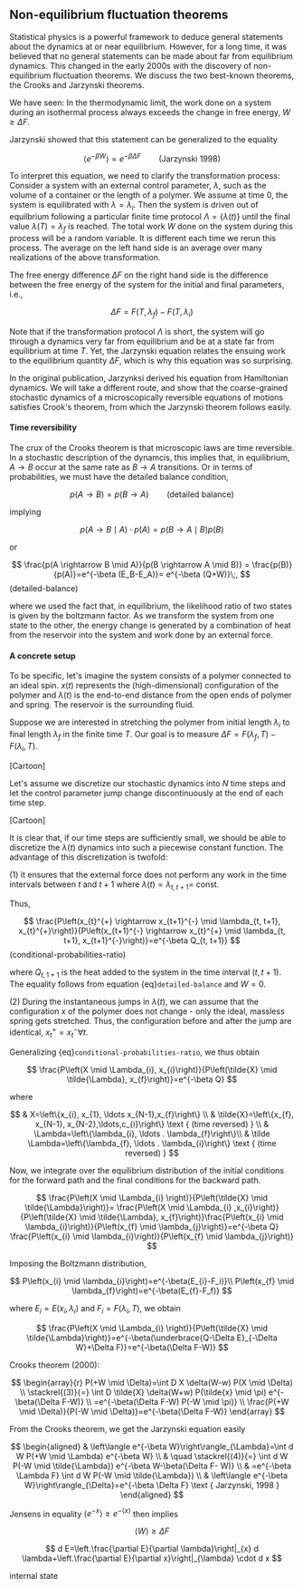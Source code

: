 ## Non-equilibrium fluctuation theorems


Statistical physics is a powerful framework to deduce general statements about the dynamics at or near equilibrium. However, for a long time, it was believed that no general statements can be made about far from equilibrium dynamics. This changed in the early 2000s with the discovery of non-equilibrium fluctuation theorems. We discuss the two best-known theorems, the Crooks and Jarzynski theorems. 

We have seen: In the thermodynamic limit, the work done on a system during an isothermal process always exceeds the change in free energy, $W\geq\Delta F.$ 

Jarzynski showed that this statement can be generalized to the equality 

$$
\langle e^{-\beta W}\rangle= e^{-\beta \Delta F} \qquad\text{(Jarzynski 1998)}
$$

To interpret this equation, we need to clarify the transformation process: Consider a system with an external control parameter, $\lambda$, such as the volume of a container or the length of a polymer. We assume at time $0$, the system is equilibrated with $\lambda=\lambda_i$. Then the system is driven out of equilbrium following a particular finite time protocol $\Lambda=\{\lambda(t)\}$ until the final value $\lambda(T)=\lambda_f$ is reached. The total work $W$ done on the system during this process will be a random variable. It is different each time we rerun this process. The average on the left hand side is an average over many realizations of the above transformation. 

The free energy difference $\Delta F$ on the right hand side is the difference between the free energy of the system for the initial and final parameters, i.e.,

$$
\Delta F = F(T, \lambda_f)-F(T, \lambda_i)
$$

Note that if the transformation protocol $\Lambda$ is short, the system will go through a dynamics very far from equilibrium and be at a state far from equilibrium at time $T$. Yet, the Jarzynski equation relates the ensuing work to the equilibrium quantity $\Delta F$, which is why this equation was so surprising.

In the original publication, Jarzynksi derived his equation from Hamiltonian dynamics. We will take a different route, and show that the coarse-grained stochastic dynamics of a microscopically reversible equations of motions satisfies Crook's theorem, from which the Jarzynski theorem follows easily.

#### Time reversibility
The crux of the Crooks theorem is that microscopic laws are time reversible. In a stochastic description of the dynamcis, this implies that, in equilibrium, $A \rightarrow B$ occur at the same rate as $B \rightarrow A$ transitions. Or in terms of probabilities, we must have the detailed balance condition,

$$
p(A \rightarrow B)=p(B \rightarrow A) \qquad \text{(detailed balance)}
$$

implying

$$
p(A \rightarrow B \mid A) \cdot p(A)=p(B \rightarrow A \mid B) p(B) 
$$

or

$$
\frac{p(A \rightarrow B \mid A)}{p(B \rightarrow A \mid B)} = \frac{p(B)}{p(A)}=e^{-\beta (E_B-E_A)}= e^{-\beta (Q+W)}\;,
$$ (detailed-balance) 

where we used the fact that, in equilibrium, the likelihood ratio of two states is given by the boltzmann factor. As we transform the system from one state to the other, the energy change is generated by a combination of heat from the reservoir into the system and work done by an external force.

#### A concrete setup

To be specific, let's imagine the system consists of a polymer connected to an ideal spin. $x(t)$ represents the (high-dimensional) configuration of the polymer and  $\lambda(t)$ is the end-to-end distance from the open ends of polymer and spring. The reservoir is the surrounding fluid.

Suppose we are interested in stretching the polymer from initial length $\lambda_i$ to final length $\lambda_f$ in the finite time $T$. Our goal is to measure $\Delta F=F(\lambda_f, T)-F(\lambda_i,T)$.


[Cartoon]


Let's assume we discretize our stochastic dynamics into $N$ time steps and let the control parameter jump change discontinuously at the end of each time step.

[Cartoon]

It is clear that, if our time steps are sufficiently small, we should be able to discretize the $\lambda(t)$ dynamics into such a piecewise constant function. The advantage of this discretization is twofold: 

(1) it ensures that the external force does not perform any work in the time intervals between $t$ and $t+1$ where $\lambda(t)=\lambda_{t,t+1}=$ const. 

Thus, 

$$
\frac{P\left(x_{t}^{+} \rightarrow x_{t+1}^{-} \mid \lambda_{t, t+1}, x_{t}^{+}\right)}{P\left(x_{t+1}^{-} \rightarrow x_{t}^{+} \mid \lambda_{t, t+1}, x_{t+1}^{-}\right)}=e^{-\beta Q_{t, t+1}}
$$ (conditional-probabilities-ratio)

where $Q_{t, 1+1}$ is the heat added to the system in the time interval $(t, t+1)$. The equality follows from equation {eq}`detailed-balance` and $W=0$.

(2) During the instantaneous jumps in $\lambda(t)$, we can assume that the configuration $x$ of the polymer does not change - only the ideal, massless spring gets stretched. Thus, the configuration before and after the jump are identical, $x^+_t=x^-_t \forall t$.  

Generalizing {eq}`conditional-probabilities-ratio`, we thus obtain


$$
\frac{P\left(X \mid \Lambda_{i}, x_{i}\right)}{P\left(\tilde{X} \mid \tilde{\Lambda}, x_{f}\right)}=e^{-\beta Q} 
$$

where


$$
& X=\left\{x_{i}, x_{1},  \ldots x_{N-1},x_{f}\right\} \\
& \tilde{X}=\left\{x_{f}, x_{N-1}, x_{N-2},\ldots,c_{i}\right\} \text { (time reversed) } \\
& \Lambda=\left\{\lambda_{i}, \ldots . \lambda_{f}\right\}\\
& \tilde \Lambda=\left\{\lambda_{f}, \ldots . \lambda_{i}\right\} \text { (time reversed) } 
$$

Now, we integrate over the equilibrium distribution of the initial conditions for the forward path and the final conditions for the backward path.

$$
\frac{P\left(X \mid \Lambda_{i} \right)}{P\left(\tilde{X} \mid \tilde{\Lambda}\right)}=
\frac{P\left(X \mid \Lambda_{i} ,x_{i}\right)}{P\left(\tilde{X} \mid \tilde{\Lambda}, x_{f}\right)}\frac{P\left(x_{i} \mid \lambda_{i}\right)}{P\left(x_{f} \mid \lambda_{j}\right)}=e^{-\beta Q} \frac{P\left(x_{i} \mid \lambda_{i}\right)}{P\left(x_{f} \mid \lambda_{j}\right)}
$$

Imposing the Boltzmann distribution, 

$$
P\left(x_{i} \mid \lambda_{i}\right)=e^{-\beta(E_{i}-F_i)}\\
P\left(x_{f} \mid \lambda_{f}\right)=e^{-\beta(E_{f}-F_f)}
$$

where $E_i=E(x_i,\lambda_i)$ and $F_i=F(\lambda_i,T)$, we obtain

$$
\frac{P\left(X \mid \Lambda_{i} \right)}{P\left(\tilde{X} \mid \tilde{\Lambda}\right)}=e^{-\beta(\underbrace{Q-\Delta E}_{-\Delta W}+\Delta F)}=e^{-\beta(\Delta F-W)}
$$


Crooks theorem (2000):

$$
\begin{array}{r}
P(+W \mid \Delta)=\int D X \delta(W-w) P(X \mid \Delta) \\
\stackrel{(3)}{=} \int D \tilde{X} \delta(W+w) P(\tilde{x} \mid \pi)  e^{-\beta(\Delta F-W)} \\
=e^{-\beta(\Delta F-W) P(-W \mid \pi)} \\
\frac{P(+W \mid \Delta)}{P(-W \mid \Delta)}=e^{-\beta(\Delta F-W)} 
\end{array}
$$

From the Crooks theorem, we get the Jarzynski equation easily

$$
\begin{aligned}
& \left\langle e^{-\beta W}\right\rangle_{\Lambda}=\int d W P(+W \mid \Lambda) e^{-\beta W} \\
& \quad \stackrel{(4)}{=} \int d W P(-W \mid \tilde{\Lambda}) e^{-\beta W-\beta(\Delta F- W)} \\
& =e^{-\beta \Lambda F} \int d W  P(-W \mid \tilde{\Lambda}) \\
& \left\langle e^{-\beta W}\right\rangle_{\Delta}=e^{-\beta \Delta F} \text { Jarzynski, 1998 } 
\end{aligned}
$$

Jensens in equality $\left\langle e^{-x}\right\rangle \geqslant e^{-\langle x\rangle}$ then implies

$$
\langle W\rangle \geq \Delta F
$$


$$
d E=\left.\frac{\partial E}{\partial \lambda}\right|_{x} d \lambda+\left.\frac{\partial E}{\partial x}\right|_{\lambda} \cdot d x
$$

internal state

